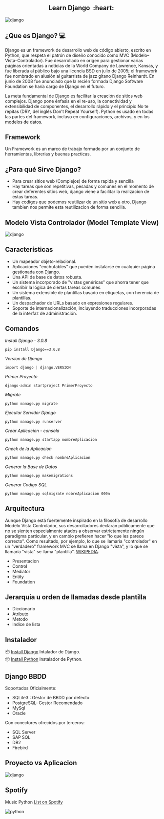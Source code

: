 
<h2 align="center">Learn Django &nbsp;:heart:&nbsp;</h2>

![django](./Images/django.png)

## ¿Que es Django? 💻

Django es un framework de desarrollo web de código abierto, escrito en Python, que respeta el patrón de diseño conocido como MVC (Modelo–Vista–Controlador). Fue desarrollado en origen para gestionar varias páginas orientadas a noticias de la World Company de Lawrence, Kansas, y fue liberada al público bajo una licencia BSD en julio de 2005; el framework fue nombrado en alusión al guitarrista de jazz gitano Django Reinhardt. En junio de 2008 fue anunciado que la recién formada Django Software Foundation se haría cargo de Django en el futuro.

La meta fundamental de Django es facilitar la creación de sitios web complejos. Django pone énfasis en el re-uso, la conectividad y extensibilidad de componentes, el desarrollo rápido y el principio No te repitas (DRY, del inglés Don't Repeat Yourself). Python es usado en todas las partes del framework, incluso en configuraciones, archivos, y en los modelos de datos.

## Framework

Un Framework es un marco de trabajo formado por un conjunto de herramientas, librerias y buenas practicas.

## ¿Para qué Sirve Django?

- Para crear sitios web (Complejos) de forma rapida y sencilla
- Hay tareas que son repetitivas, pesadas y comunes en el momento de crear deferentes sitios web, django viene a facilitar la realizacion de estas tareas.
- Hay codigos que podemos reutilizar de un sitio web a otro, Django tambien nos permite esta reutilizacion de forma sencilla.

##  Modelo Vista Controlador (Model Template View)
![django](./Images/MTV.png)

## Características

- Un mapeador objeto-relacional.
- Aplicaciones "enchufables" que pueden instalarse en cualquier página gestionada con Django.
- Una API de base de datos robusta.
- Un sistema incorporado de "vistas genéricas" que ahorra tener que escribir la lógica de ciertas tareas comunes.
- Un sistema extensible de plantillas basado en etiquetas, con herencia de plantillas.
- Un despachador de URLs basado en expresiones regulares.
- Soporte de internacionalización, incluyendo traducciones incorporadas de la interfaz de administración.

## Comandos

_Install Django - 3.0.8_

```
pip install Django==3.0.8
```
_Version de Django_

```
import django | django.VERSION
```

_Primer Proyecto_

```
django-admin startproject PrimerProyecto
```

_Migrate_

```
python manage.py migrate
```

_Ejecutar Servidor Django_

```
python manage.py runserver
```
_Crear Aplicacion - consola_

```
python manage.py startapp nombreAplicacion
```

_Check de la Aplicacion_

```
python manage.py check nombreAplicacion
```

_Generar la Base de Datos_

```
python manage.py makemigrations
```

_Generar Codigo SQL_

```
python manage.py sqlmigrate nobreAplicacion 000n
```

## Arquitectura

Aunque Django está fuertemente inspirado en la filosofía de desarrollo Modelo Vista Controlador, sus desarrolladores declaran públicamente que no se sienten especialmente atados a observar estrictamente ningún paradigma particular, y en cambio prefieren hacer "lo que les parece correcto". Como resultado, por ejemplo, lo que se llamaría "controlador" en un "verdadero" framework MVC se llama en Django "vista", y lo que se llamaría "vista" se llama "plantilla". [WIKIPEDIA](https://es.wikipedia.org/wiki/Django_(framework)).<br>

- Presentacion
- Control
- Mediator
- Entity
- Foundation

## Jerarquia u orden de llamadas desde plantilla

-   Diccionario
-   Atributo
-   Metodo
-   Indice de lista

## Instalador

📦 [Install Django](https://www.djangoproject.com/) Intalador de Django.<br>
📦 [Install Python](https://www.python.org/) Instalador de Python.<br>

## Django BBDD

Soportados Oficialmente:
- SQLite3 : Gestor de BBDD por defecto
- PostgreSQL: Gestor Recomendado
- MySql
- Oracle

Con conectores ofrecidos por terceros:
- SQL Server
- SAP SQL
- DB2
- Firebird

## Proyecto vs Aplicacion

![django](./Images/proyectoApliacion.png)

## Spotify
Music Python [List on Spotify](https://open.spotify.com/playlist/11AwbhmXyh2jKlsHmaxcP9)

![python](./Images/django2.jpg)

